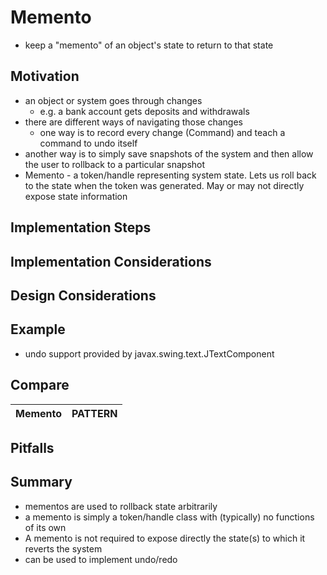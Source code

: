 # Memento
* keep a "memento" of an object's state to return to that state

## Motivation
* an object or system goes through changes
    * e.g. a bank account gets deposits and withdrawals
* there are different ways of navigating those changes
    * one way is to record every change (Command) and teach a command to undo itself
* another way is to simply save snapshots of the system and then allow the user to rollback to a particular snapshot
* Memento - a token/handle representing system state. Lets us roll back to the state when the token was generated.
May or may not directly expose state information


## Implementation Steps


## Implementation Considerations

    
## Design Considerations


## Example
* undo support provided by javax.swing.text.JTextComponent

## Compare 
Memento | PATTERN
:---:|:---:  

## Pitfalls


## Summary
* mementos are used to rollback state arbitrarily
* a memento is simply a token/handle class with (typically) no functions of its own
* A memento is not required to expose directly the state(s) to which it reverts the system
* can be used to implement undo/redo